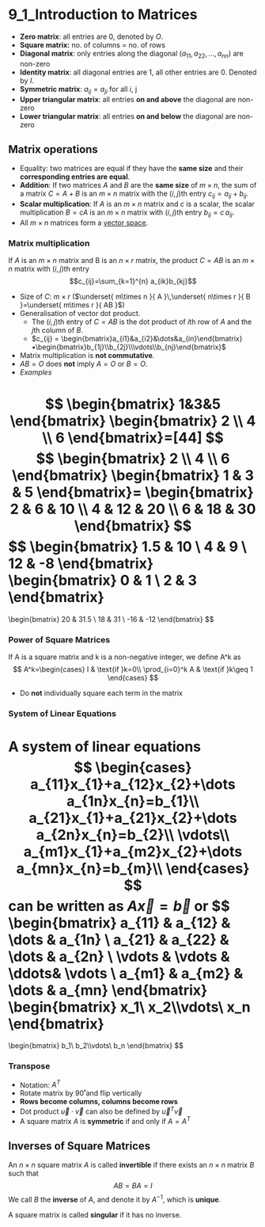 # 9_1_Introduction to Matrices

- **Zero matrix**: all entries are 0, denoted by $O$.
- **Square matrix:** no. of columns = no. of rows
- **Diagonal matrix**: only entries along the diagonal ($a_{11}, a_{22}, \dots, a_{nn}$) are non-zero
- **Identity matrix**: all diagonal entries are 1, all other entries are 0. Denoted by $I$.
- **Symmetric matrix**: $a_{ij}=a_{ji}$ for all i, j
- **Upper triangular matrix**: all entries **on and above** the diagonal are non-zero
- **Lower triangular matrix**: all entries **on and below** the diagonal are non-zero

## Matrix operations

- Equality: two matrices are equal if they have the **same size** and their **corresponding entries are equal**.
- **Addition**: If two matrices $A$ and $B$ are the **same size** of $m\times n$, the sum of a matrix $C=A+B$ is an $m\times n$ matrix with the $(i,j)$th entry $c_{ij}=a_{ij}+b_{ij}$.
- **Scalar multiplication**: If $A$ is an $m\times n$ matrix and $c$ is a scalar, the scalar multiplication $B=cA$ is an $m\times n$ matrix with $(i,j)$th entry $b_{ij}=c\,a_{ij}$.
- All $m\times n$ matrices form a [vector space](https://www.geeksforgeeks.org/vector-space/).

### Matrix multiplication

If $A$ is an $m\times n$ matrix and B is an $n\times r$ matrix, the product $C=AB$ is an $m\times n$ matrix with $(i,j)$th entry
$$c_{ij}=\sum_{k=1}^{n} a_{ik}b_{kj}$$

- Size of $C$: $m\times r$ ($\underset{ m\times n }{ A }\,\underset{ n\times r }{ B }=\underset{ m\times r }{ AB }$)
- Generalisation of vector dot product.
  - The $(i,j)$th entry of $C=AB$ is the dot product of $i$th row of $A$ and the $j$th column of $B$.
  - $c_{ij} = \begin{bmatrix}a_{i1}&a_{i2}&\dots&a_{in}\end{bmatrix}•\begin{bmatrix}b_{1j}\\b_{2j}\\\vdots\\b_{nj}\end{bmatrix}$
- Matrix multiplication is **not commutative**.
- $AB=O$ does **not** imply $A=O$ or $B=O$.
- *Examples*

$$
\begin{bmatrix}
1&3&5
\end{bmatrix}
\begin{bmatrix}
2 \\
4 \\
6
\end{bmatrix}=[44]
$$
$$
\begin{bmatrix}
2 \\
4 \\
6
\end{bmatrix}
\begin{bmatrix}
1 & 3 & 5
\end{bmatrix}=
\begin{bmatrix}
2 & 6 & 10 \\
4 & 12 & 20 \\
6 & 18 & 30
\end{bmatrix}
$$
$$
\begin{bmatrix}
1.5 & 10 \\
4 & 9 \\
12 & -8
\end{bmatrix}
\begin{bmatrix}
0 & 1 \\
2 & 3
\end{bmatrix}
=
\begin{bmatrix}
20 & 31.5 \\
18 & 31 \\
-16 & -12
\end{bmatrix}
$$

### Power of Square Matrices

If A is a square matrix and k is a non-negative integer, we define A^k as
$$
A^k=\begin{cases}
I & \text{if }k=0\\
\prod_{i=0}^k A & \text{if }k\geq 1
\end{cases}
$$

- Do **not** individually square each term in the matrix

### System of Linear Equations

A system of linear equations
$$
\begin{cases}
a_{11}x_{1}+a_{12}x_{2}+\dots a_{1n}x_{n}=b_{1}\\
a_{21}x_{1}+a_{21}x_{2}+\dots a_{2n}x_{n}=b_{2}\\
\vdots\\
a_{m1}x_{1}+a_{m2}x_{2}+\dots a_{mn}x_{n}=b_{m}\\
\end{cases}
$$
can be written as $A\vec{x}=\vec{b}$ or
$$
\begin{bmatrix}
a_{11} & a_{12} & \dots & a_{1n} \\
a_{21} & a_{22} & \dots & a_{2n} \\
\vdots & \vdots & \ddots& \vdots \\
a_{m1} & a_{m2} & \dots & a_{mn}
\end{bmatrix}
\begin{bmatrix}
x_1\\ x_2\\\vdots\\ x_n
\end{bmatrix}
=
\begin{bmatrix}
b_1\\ b_2\\\vdots\\ b_n
\end{bmatrix}
$$

### Transpose

- Notation: $A^T$
- Rotate matrix by 90˚and flip vertically
- **Rows become columns, columns become rows**
- Dot product $\vec{u}\cdot \vec{v}$ can also be defined by $\vec{u}^T\vec{v}$
- A square matrix $A$ is **symmetric** if and only if $A=A^T$

## Inverses of Square Matrices

An $n\times n$ square matrix $A$ is called **invertible** if there exists an $n\times n$ matrix $B$ such that
$$AB=BA=I$$
We call $B$ the **inverse** of $A$, and denote it by $A^{-1}$, which is **unique**.

A square matrix is called **singular** if it has no inverse.
